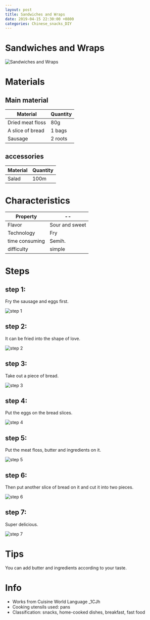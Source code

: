 ```yaml
---
layout: post
title: Sandwiches and Wraps
date: 2019-04-15 22:30:00 +0800
categories: Chinese_snacks_DIY
---
```


# Sandwiches and Wraps

![Sandwiches and Wraps]({{site.baseurl}}/img/409970/409970.jpg)

# Materials


## Main material

Material|Quantity
--|--
Dried meat floss|80g
A slice of bread|1 bags
Sausage|2 roots

## accessories

Material|Quantity
--|--
Salad|100m

# Characteristics

Property|--
--|--
Flavor|Sour and sweet
Technology|Fry
time consuming|Semih.
difficulty|simple

# Steps

## step 1:

Fry the sausage and eggs first.

![step 1]({{site.baseurl}}/img/409970/1.jpg)

## step 2:

It can be fried into the shape of love.

![step 2]({{site.baseurl}}/img/409970/2.jpg)

## step 3:

Take out a piece of bread.

![step 3]({{site.baseurl}}/img/409970/3.jpg)

## step 4:

Put the eggs on the bread slices.

![step 4]({{site.baseurl}}/img/409970/4.jpg)

## step 5:

Put the meat floss, butter and ingredients on it.

![step 5]({{site.baseurl}}/img/409970/5.jpg)

## step 6:

Then put another slice of bread on it and cut it into two pieces.

![step 6]({{site.baseurl}}/img/409970/6.jpg)

## step 7:

Super delicious.

![step 7]({{site.baseurl}}/img/409970/7.jpg)

# Tips

You can add butter and ingredients according to your taste.

# Info

- Works from Cuisine World Language _1CJh
- Cooking utensils used: pans
- Classification: snacks, home-cooked dishes, breakfast, fast food